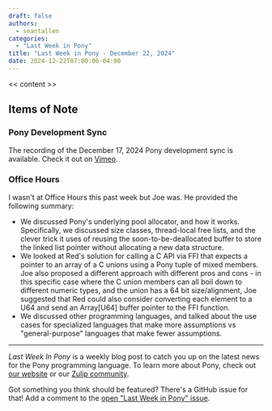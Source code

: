 ```yaml
---
draft: false
authors:
  - seantallen
categories:
  - "Last Week in Pony"
title: "Last Week in Pony - December 22, 2024"
date: 2024-12-22T07:00:06-04:00
---
```


<< content >>

<!-- more -->

## Items of Note

### Pony Development Sync

The recording of the December 17, 2024 Pony development sync is available. Check it out on [Vimeo]().

### Office Hours

I wasn't at Office Hours this past week but Joe was. He provided the following summary:

- We discussed Pony's underlying pool allocator, and how it works. Specifically, we discussed size classes, thread-local free lists, and the clever trick it uses of reusing the soon-to-be-deallocated buffer to store the linked list pointer without allocating a new data structure.
- We looked at Red's solution for calling a C API via FFI that expects a pointer to an array of a C unions using a Pony tuple of mixed members. Joe also proposed a different approach with different pros and cons - in this specific case where the C union members can all boil down to different numeric types, and the union has a 64 bit size/alignment, Joe suggested that Red could also consider converting each element to a U64 and send an Array[U64] buffer pointer to the FFI function.
- We discussed other programming languages, and talked about the use cases for specialized languages that make more assumptions vs "general-purpose" languages that make fewer assumptions.

---

_Last Week In Pony_ is a weekly blog post to catch you up on the latest news for the Pony programming language. To learn more about Pony, check out [our website](https://ponylang.io) or our [Zulip community](https://ponylang.zulipchat.com).

Got something you think should be featured? There's a GitHub issue for that! Add a comment to the [open "Last Week in Pony" issue](https://github.com/ponylang/ponylang.github.io/issues?q=is%3Aissue+is%3Aopen+label%3Alast-week-in-pony).
